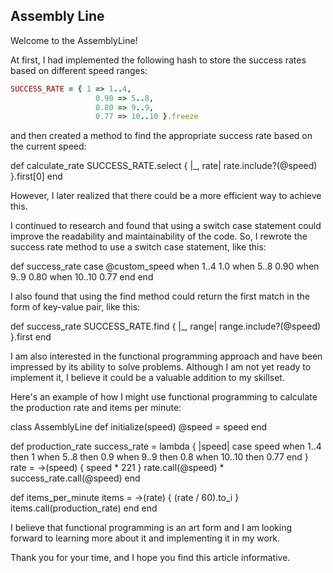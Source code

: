 ## Assembly Line
Welcome to the AssemblyLine!

At first, I had implemented the following hash to store the success rates based on different speed ranges:
```Ruby
SUCCESS_RATE = { 1 => 1..4,
                   0.90 => 5..8,
                   0.80 => 9..9,
                   0.77 => 10..10 }.freeze
```

and then created a method to find the appropriate success rate based on the current speed:

def calculate_rate
    SUCCESS_RATE.select { |_, rate| rate.include?(@speed) }.first[0]
  end

However, I later realized that there could be a more efficient way to achieve this.

I continued to research and found that using a switch case statement could improve the readability and maintainability of the code. So, I rewrote the success rate method to use a switch case statement, like this:

def success_rate
    case @custom_speed
    when 1..4
      1.0
    when 5..8
      0.90
    when 9..9
      0.80
    when 10..10
      0.77
    end
  end

I also found that using the find method could return the first match in the form of key-value pair, like this:

def success_rate
    SUCCESS_RATE.find { |_, range| range.include?(@speed) }.first
  end

I am also interested in the functional programming approach and have been impressed by its ability to solve problems. Although I am not yet ready to implement it, I believe it could be a valuable addition to my skillset.

Here's an example of how I might use functional programming to calculate the production rate and items per minute:

class AssemblyLine
  def initialize(speed)
    @speed = speed
  end

  def production_rate
    success_rate = lambda { |speed|
      case speed
      when 1..4 then 1
      when 5..8 then 0.9
      when 9..9 then 0.8
      when 10..10 then 0.77
      end
    }
    rate = ->(speed) { speed * 221 }
    rate.call(@speed) * success_rate.call(@speed)
  end

  def items_per_minute
    items = ->(rate) { (rate / 60).to_i }
    items.call(production_rate)
  end
end

I believe that functional programming is an art form and I am looking forward to learning more about it and implementing it in my work.

Thank you for your time, and I hope you find this article informative.
